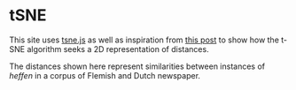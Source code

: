 # tSNE

This site uses [tsne.js](https://github.com/karpathy/tsnejs) as well as inspiration from [this post](https://distill.pub/2016/misread-tsne/)
to show how the t-SNE algorithm seeks a 2D representation of distances.

The distances shown here represent similarities between instances of *heffen* in a corpus of Flemish and Dutch newspaper.
